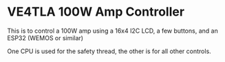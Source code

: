 # VE4TLA 100W Amp Controller

This is to control a 100W amp using a 16x4 I2C LCD, a few buttons, and an ESP32 (WEMOS or similar)

One CPU is used for the safety thread, the other is for all other controls.

